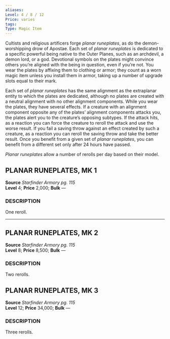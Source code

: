 ```yaml
---
aliases: 
Level: 4 / 8 / 12
Price: varies
tags: 
Type: Magic Item
---
```

Cultists and religious artificers forge _planar runeplates_, as do the demon-worshipping drow of Apostae. Each set of _planar runeplates_ is dedicated to a specific powerful being native to the Outer Planes, such as an archdevil, a demon lord, or a god. Devotional symbols on the plates might convince others you’re aligned with the being in question, even if you’re not. You wear the plates by affixing them to clothing or armor; they count as a worn magic item unless you install them in armor, taking up a number of upgrade slots equal to their mark.  
  
Each set of _planar runeplates_ has the same alignment as the extraplanar entity to which the plates are dedicated, although no plates are created with a neutral alignment with no other alignment components. While you wear the plates, they have several effects. If a creature with an alignment component opposite any of the plates’ alignment components attacks you, the plates alert you to the creature’s opposing subtypes. If the attack hits, as a reaction you can force the creature to reroll the attack and use the worse result. If you fail a saving throw against an effect created by such a creature, as a reaction you can reroll the saving throw and take the better result. Once you benefit from a given set of _planar runeplates_, you can benefit from a different set only after 24 hours have passed.  
  
_Planar runeplates_ allow a number of rerolls per day based on their model.  

## PLANAR RUNEPLATES, MK 1

**Source** _Starfinder Armory pg. 115_  
**Level** 4; **Price** 2,000; **Bulk** —

### DESCRIPTION

One reroll.

---

## PLANAR RUNEPLATES, MK 2

**Source** _Starfinder Armory pg. 115_  
**Level** 8; **Price** 8,500; **Bulk** —

### DESCRIPTION

Two rerolls.

## PLANAR RUNEPLATES, MK 3

**Source** _Starfinder Armory pg. 115_  
**Level** 12; **Price** 34,000; **Bulk** —

### DESCRIPTION

Three rerolls.